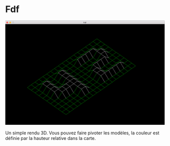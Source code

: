 # Fdf

![screenshot](/screens/screen.png?raw=true)

Un simple rendu 3D. Vous pouvez faire pivoter les modèles, la couleur est définie par la hauteur relative dans la carte.
